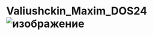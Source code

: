 # Valiushckin_Maxim_DOS24![изображение](https://github.com/user-attachments/assets/797c7840-7b92-4e56-95e5-da2830f6bbb5)

